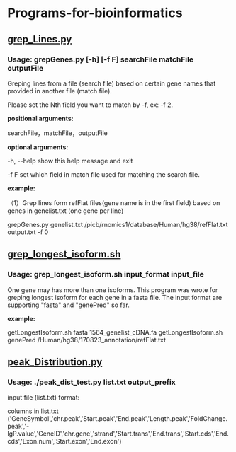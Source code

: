 # Programs-for-bioinformatics
## [grep_Lines.py](./grep_Lines.py) 
### Usage: grepGenes.py [-h] [-f F] searchFile matchFile outputFile

Greping lines from a file (search file) based on certain gene names that provided in another file (match file). 

Please set the Nth field you want to match by -f, ex: -f 2.

**positional arguments:**

  searchFile，matchFile，outputFile

**optional arguments:**

  -h, --help  show this help message and exit
  
  -f F        set which field in match file used for matching the search file.
  
**example:**
 
（1）Grep lines form refFlat files(gene name is in the first field) based on genes in genelist.txt (one gene per line)
 
 grepGenes.py genelist.txt /picb/rnomics1/database/Human/hg38/refFlat.txt output.txt -f 0
 
 ## [grep_longest_isoform.sh](./grep_longest_isoform.sh)
 ### Usage: grep_longest_isoform.sh input_format input_file
 
 One gene may has more than one isoforms. This program was wrote for greping longest isoform for each gene in a fasta file.
 The input format are supporting "fasta" and "genePred" so far.

**example:**

 getLongestIsoform.sh fasta 1564_genelist_cDNA.fa
 getLongestIsoform.sh genePred /Human/hg38/170823_annotation/refFlat.txt

 ## [peak_Distribution.py](./peak_Distribution.py)
 ### Usage: ./peak_dist_test.py list.txt output_prefix

 input file (list.txt) format: 
 
 columns in list.txt ('GeneSymbol','chr.peak','Start.peak','End.peak','Length.peak','FoldChange.peak','-lgP.value','GeneID','chr.gene','strand','Start.trans','End.trans','Start.cds','End.cds','Exon.num','Start.exon','End.exon')
